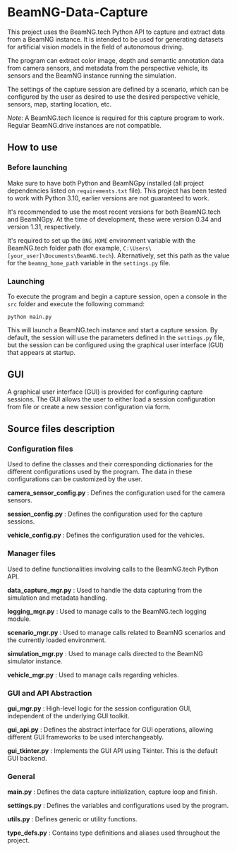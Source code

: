 # BeamNG-Data-Capture
This project uses the BeamNG.tech Python API to capture and extract data from a BeamNG instance. It is intended to be used for generating datasets for artificial vision models in the field of autonomous driving.

The program can extract color image, depth and semantic annotation data from camera sensors, and metadata from the perspective vehicle, its sensors and the BeamNG instance running the simulation.

The settings of the capture session are defined by a scenario, which can be configured by the user as desired to use the desired perspective vehicle, sensors, map, starting location, etc.

_Note_: A BeamNG.tech licence is required for this capture program to work. Regular BeamNG.drive instances are not compatible.

## How to use

### Before launching
Make sure to have both Python and BeamNGpy installed (all project dependencies listed on `requirements.txt` file). This project has been tested to work with Python 3.10, earlier versions are not guaranteed to work.

It's recommended to use the most recent versions for both BeamNG.tech and BeamNGpy. At the time of development, these were version 0.34 and version 1.31, respectively.

It's required to set up the `BNG_HOME` environment variable with the BeamNG.tech folder path (for example, `C:\Users\[your_user]\Documents\BeamNG.tech`). Alternatively, set this path as the value for the `beamng_home_path` variable in the `settings.py` file.

### Launching
To execute the program and begin a capture session, open a console in the `src` folder and execute the following command:

```
python main.py
```

This will launch a BeamNG.tech instance and start a capture session. By default, the session will use the parameters defined in the `settings.py` file, but the session can be configured using the graphical user interface (GUI) that appears at startup.

## GUI

A graphical user interface (GUI) is provided for configuring capture sessions. The GUI allows the user to either load a session configuration from file or create a new session configuration via form.

## Source files description

### Configuration files
Used to define the classes and their corresponding dictionaries for the different configurations used by the program. The data in these configurations can be customized by the user.

**camera_sensor_config.py**
: Defines the configuration used for the camera sensors.

**session_config.py**
: Defines the configuration used for the capture sessions.

**vehicle_config.py**
: Defines the configuration used for the vehicles.

### Manager files
Used to define functionalities involving calls to the BeamNG.tech Python API.

**data_capture_mgr.py**
: Used to handle the data capturing from the simulation and metadata handling.

**logging_mgr.py**
: Used to manage calls to the BeamNG.tech logging module.

**scenario_mgr.py**
: Used to manage calls related to BeamNG scenarios and the currently loaded environment.

**simulation_mgr.py**
: Used to manage calls directed to the BeamNG simulator instance.

**vehicle_mgr.py**
: Used to manage calls regarding vehicles.

### GUI and API Abstraction

**gui_mgr.py**
: High-level logic for the session configuration GUI, independent of the underlying GUI toolkit.

**gui_api.py**
: Defines the abstract interface for GUI operations, allowing different GUI frameworks to be used interchangeably.

**gui_tkinter.py**
: Implements the GUI API using Tkinter. This is the default GUI backend.

### General

**main.py**
: Defines the data capture initialization, capture loop and finish.

**settings.py**
: Defines the variables and configurations used by the program.

**utils.py**
: Defines generic or utility functions.

**type_defs.py**
: Contains type definitions and aliases used throughout the project.

